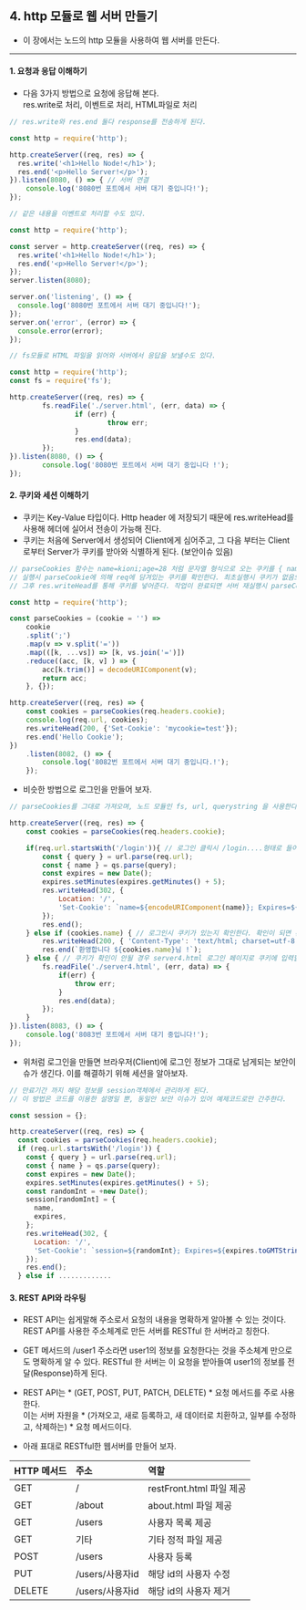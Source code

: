 ## 4. http 모듈로 웹 서버 만들기
- 이 장에서는 노드의 http 모듈을 사용하여 웹 서버를 만든다.
---

#### 1. 요청과 응답 이해하기
- 다음 3가지 방법으로 요청에 응답해 본다.  
res.write로 처리, 이벤트로 처리, HTML파일로 처리

```javascript
// res.write와 res.end 둘다 response를 전송하게 된다.

const http = require('http');

http.createServer((req, res) => {
  res.write('<h1>Hello Node!</h1>');
  res.end('<p>Hello Server!</p>');
}).listen(8080, () => { // 서버 연결
    console.log('8080번 포트에서 서버 대기 중입니다!');
});
```
```javascript
// 같은 내용을 이벤트로 처리할 수도 있다.

const http = require('http');

const server = http.createServer((req, res) => {
  res.write('<h1>Hello Node!</h1>');
  res.end('<p>Hello Server!</p>');
});
server.listen(8080);

server.on('listening', () => {
  console.log('8080번 포트에서 서버 대기 중입니다!');
});
server.on('error', (error) => {
  console.error(error);
});
```
```javascript
// fs모듈로 HTML 파일을 읽어와 서버에서 응답을 보낼수도 있다.

const http = require('http');
const fs = require('fs');

http.createServer((req, res) => {
        fs.readFile('./server.html', (err, data) => {
                if (err) {
                        throw err;
                }
                res.end(data);
        });
}).listen(8080, () => {
        console.log('8080번 포트에서 서버 대기 중입니다 !');
});
```

#### 2. 쿠키와 세션 이해하기
- 쿠키는 Key-Value 타입이다. Http header 에 저장되기 때문에 res.writeHead를 사용해 헤더에 실어서 전송이 가능해 진다.
- 쿠키는 처음에 Server에서 생성되어 Client에게 심어주고, 그 다음 부터는 Client로부터 Server가 쿠키를 받아와 식별하게 된다. (보안이슈 있음)
```javascript
// parseCookies 함수는 name=kioni;age=28 처럼 문자열 형식으로 오는 쿠키를 { name: 'kioni', age: '28'}처럼 객체로 바꾸는 함수다.
// 실행시 parseCookie에 의해 req에 담겨있는 쿠키를 확인한다. 최초실행시 쿠키가 없음으로 {}만 나온다.
// 그후 res.writeHead를 통해 쿠키를 넣어준다. 작업이 완료되면 서버 재실행시 parseCookies 에서부터 넣어줬던 쿠키가 식별되는 것을 볼수있다.

const http = require('http');

const parseCookies = (cookie = '') =>
	cookie
	.split(';')
	.map(v => v.split('='))
	.map(([k, ...vs]) => [k, vs.join('=')])
	.reduce((acc, [k, v] ) => {
		acc[k.trim()] = decodeURIComponent(v);
		return acc;
	}, {});

http.createServer((req, res) => {
	const cookies = parseCookies(req.headers.cookie);
	console.log(req.url, cookies);
	res.writeHead(200, {'Set-Cookie': 'mycookie=test'});
	res.end('Hello Cookie');
})
	.listen(8082, () => {
		console.log('8082번 포트에서 서버 대기 중입니다.!');
	});
```
- 비슷한 방법으로 로그인을 만들어 보자.
```javascript
// parseCookies를 그대로 가져오며, 노드 모듈인 fs, url, querystring 을 사용한다.

http.createServer((req, res) => {
    const cookies = parseCookies(req.headers.cookie);

    if(req.url.startsWith('/login')){ // 로그인 클릭시 /login....형태로 들어온경우 쿠키를 만들어 헤더에 저장한다.
        const { query } = url.parse(req.url);
        const { name } = qs.parse(query);
        const expires = new Date();
        expires.setMinutes(expires.getMinutes() + 5);
        res.writeHead(302, {
            Location: '/',
            'Set-Cookie': `name=${encodeURIComponent(name)}; Expires=${expires.toGMTString()}; HttpOnly; Path=/`,
        });
        res.end();
    } else if (cookies.name) { // 로그인시 쿠키가 있는지 확인한다. 확인이 되면 환영해준다.
        res.writeHead(200, { 'Content-Type': 'text/html; charset=utf-8' });
        res.end(`환영합니다 ${cookies.name}님 !`);
    } else { // 쿠키가 확인이 안될 경우 server4.html 로그인 페이지로 쿠키에 입력할 정보를 입력받는다.
        fs.readFile('./server4.html', (err, data) => {
            if(err) {
                throw err;
            }
            res.end(data);
        });
    }
}).listen(8083, () => {
    console.log('8083번 포트에서 서버 대기 중입니다!');
});
```
- 위처럼 로그인을 만들면 브라우저(Client)에 로그인 정보가 그대로 남게되는 보안이슈가 생긴다. 이를 해결하기 위해 세션을 알아보자.
```javascript
// 만료기간 까지 해당 정보를 session객체에서 관리하게 된다.
// 이 방법은 코드를 이용한 설명일 뿐, 동일안 보안 이슈가 있어 예제코드로만 간주한다.

const session = {};

http.createServer((req, res) => {
  const cookies = parseCookies(req.headers.cookie);
  if (req.url.startsWith('/login')) {
    const { query } = url.parse(req.url);
    const { name } = qs.parse(query);
    const expires = new Date();
    expires.setMinutes(expires.getMinutes() + 5);
    const randomInt = +new Date();
    session[randomInt] = {
      name,
      expires,
    };
    res.writeHead(302, {
      Location: '/',
      'Set-Cookie': `session=${randomInt}; Expires=${expires.toGMTString()}; HttpOnly; Path=/`,
    });
    res.end();
  } else if .............
```

#### 3. REST API와 라우팅
- REST API는 쉽게말해 주소로서 요청의 내용을 명확하게 알아볼 수 있는 것이다. REST API를 사용한 주소체계로 만든 서버를 RESTful 한 서버라고 칭한다.
- GET 메서드의 /user1 주소라면 user1의 정보를 요청한다는 것을 주소체계 만으로도 명확하게 알 수 있다. RESTful 한 서버는 이 요청을 받아들여 user1의 정보를 전달(Response)하게 된다.
- REST API는 * (GET, POST, PUT, PATCH, DELETE) * 요청 메서드를 주로 사용한다.  
이는 서버 자원을 * (가져오고, 새로 등록하고, 새 데이터로 치환하고, 일부를 수정하고, 삭제하는) * 요청 메서드이다.  

- 아래 표대로 RESTful한 웹서버를 만들어 보자.  

| HTTP 메서드 | 주소 | 역할 |
|:-----------|:----|:----|
|GET|/|restFront.html 파일 제공|
|GET|/about|about.html 파일 제공|
|GET|/users|사용자 목록 제공|
|GET|기타|기타 정적 파일 제공|
|POST|/users|사용자 등록|
|PUT|/users/사용자id|해당 id의 사용자 수정|
|DELETE|/users/사용자id|해당 id의 사용자 제거|

```javascript

```